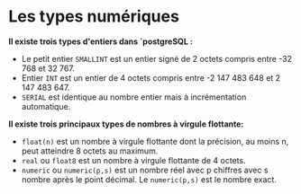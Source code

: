 # Les types numériques

**Il existe trois types d'entiers dans `postgreSQL :**

- Le petit entier `SMALLINT` est un entier signé de 2 octets compris entre -32 768 et 32 767.
- Entier `INT` est un entier de 4 octets compris entre -2 147 483 648 et 2 147 483 647.
- `SERIAL` est identique au nombre entier mais à incrémentation automatique.

**Il existe trois principaux types de nombres à virgule flottante:**

- `float(n)` est un nombre à virgule flottante dont la précision, au moins n, peut atteindre 8 octets au maximum.
- `real` ou `float8` est un nombre à virgule flottante de 4 octets.
- `numeric` ou `numeric(p,s)` est un nombre réel avec p chiffres avec s nombre après le point décimal. Le `numeric(p,s)` est le nombre exact.
